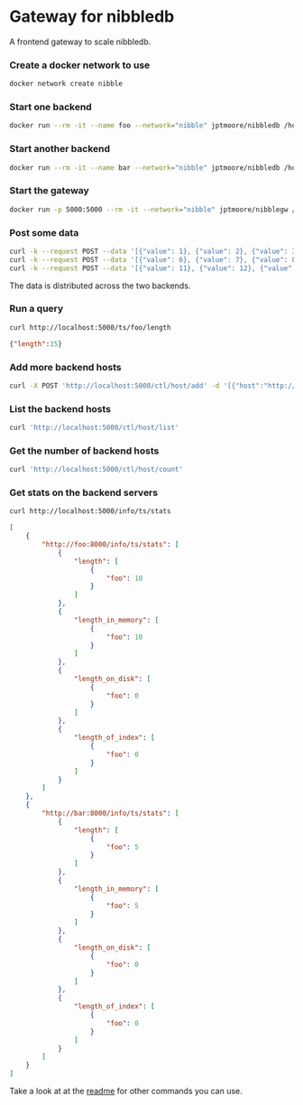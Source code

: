 # Gateway for nibbledb

A frontend gateway to scale nibbledb.

### Create a docker network to use

```bash
docker network create nibble
```

### Start one backend

```bash
docker run --rm -it --name foo --network="nibble" jptmoore/nibbledb /home/nibble/nibbledb
```

### Start another backend

```bash
docker run --rm -it --name bar --network="nibble" jptmoore/nibbledb /home/nibble/nibbledb
```

### Start the gateway

```bash
docker run -p 5000:5000 --rm -it --network="nibble" jptmoore/nibblegw /home/nibble/nibblegw --hosts "http://foo:8000, http://bar:8000"
```

### Post some data

```bash
curl -k --request POST --data '[{"value": 1}, {"value": 2}, {"value": 3}, {"value": 4}, {"value": 5}]' http://localhost:5000/ts/foo
curl -k --request POST --data '[{"value": 6}, {"value": 7}, {"value": 8}, {"value": 9}, {"value": 10}]' http://localhost:5000/ts/foo
curl -k --request POST --data '[{"value": 11}, {"value": 12}, {"value": 13}, {"value": 14}, {"value": 15}]' http://localhost:5000/ts/foo
```

The data is distributed across the two backends.


### Run a query

```bash
curl http://localhost:5000/ts/foo/length
```

```json
{"length":15}
```

### Add more backend hosts

```bash
curl -X POST 'http://localhost:5000/ctl/host/add' -d '[{"host":"http://foo:8000"}]'
```
### List the backend hosts

```bash
curl 'http://localhost:5000/ctl/host/list'
```

### Get the number of backend hosts

```bash
curl 'http://localhost:5000/ctl/host/count'
```

### Get stats on the backend servers

```bash
curl http://localhost:5000/info/ts/stats
```

```json
[
    {
        "http://foo:8000/info/ts/stats": [
            {
                "length": [
                    {
                        "foo": 10
                    }
                ]
            },
            {
                "length_in_memory": [
                    {
                        "foo": 10
                    }
                ]
            },
            {
                "length_on_disk": [
                    {
                        "foo": 0
                    }
                ]
            },
            {
                "length_of_index": [
                    {
                        "foo": 0
                    }
                ]
            }
        ]
    },
    {
        "http://bar:8000/info/ts/stats": [
            {
                "length": [
                    {
                        "foo": 5
                    }
                ]
            },
            {
                "length_in_memory": [
                    {
                        "foo": 5
                    }
                ]
            },
            {
                "length_on_disk": [
                    {
                        "foo": 0
                    }
                ]
            },
            {
                "length_of_index": [
                    {
                        "foo": 0
                    }
                ]
            }
        ]
    }
]
```

Take a look at at the [readme](https://github.com/jptmoore/nibbledb) for other commands you can use.
